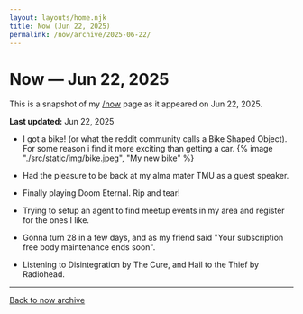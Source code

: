 ```yaml
---
layout: layouts/home.njk
title: Now (Jun 22, 2025)
permalink: /now/archive/2025-06-22/
---
```


<h1>Now — Jun 22, 2025</h1>
<p>This is a snapshot of my <a href="/now/">/now</a> page as it appeared on Jun 22, 2025.</p>

**Last updated:** Jun 22, 2025
- I got a bike! (or what the reddit community calls a Bike Shaped Object). For some reason i find it more exciting than getting a car.
{% image "./src/static/img/bike.jpeg", "My new bike" %}

- Had the pleasure to be back at my alma mater TMU as a guest speaker.
- Finally playing Doom Eternal. Rip and tear!
- Trying to setup an agent to find meetup events in my area and register for the ones I like.
- Gonna turn 28 in a few days, and as my friend said "Your subscription free body maintenance ends soon".
- Listening to Disintegration by The Cure, and Hail to the Thief by Radiohead.
---
<p><a href="/now/archive/">Back to now archive</a></p>
